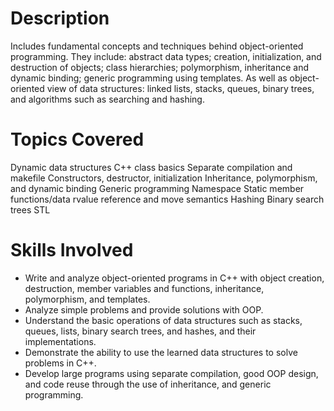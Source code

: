 # Description
Includes fundamental concepts and techniques behind object-oriented programming. They include: abstract data types; creation, initialization, and destruction of objects; class hierarchies; polymorphism, inheritance and dynamic binding; generic programming using templates. As well as object-oriented view of data structures: linked lists, stacks, queues, binary trees, and algorithms such as searching and hashing.

# Topics Covered
Dynamic data structures
C++ class basics
Separate compilation and makefile
Constructors, destructor, initialization
Inheritance, polymorphism, and dynamic binding
Generic programming
Namespace
Static member functions/data
rvalue reference and move semantics
Hashing
Binary search trees
STL

# Skills Involved
* Write and analyze object-oriented programs in C++ with object creation, destruction, member variables and functions, inheritance, polymorphism, and templates.
* Analyze simple problems and provide solutions with OOP.
* Understand the basic operations of data structures such as stacks, queues, lists, binary search trees, and hashes, and their implementations.
* Demonstrate the ability to use the learned data structures to solve problems in C++.
* Develop large programs using separate compilation, good OOP design, and code reuse through the use of inheritance, and generic programming.
